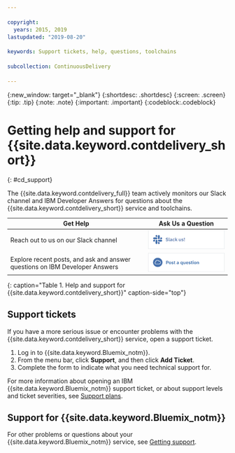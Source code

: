 ```yaml
---

copyright:
  years: 2015, 2019
lastupdated: "2019-08-20"

keywords: Support tickets, help, questions, toolchains

subcollection: ContinuousDelivery

---
```


{:new_window: target="_blank"}
{:shortdesc: .shortdesc}
{:screen: .screen}
{:tip: .tip}
{:note: .note}
{:important: .important}
{:codeblock:.codeblock}


# Getting help and support for {{site.data.keyword.contdelivery_short}}    
{: #cd_support}  

The {{site.data.keyword.contdelivery_full}} team actively monitors our Slack channel and IBM Developer Answers for questions about the {{site.data.keyword.contdelivery_short}} service and toolchains.

| Get Help | Ask Us a Question |
|----------|---------|
| Reach out to us on our Slack channel | <a class="xref" href="https://ic-devops-slack-invite.us-south.devops.cloud.ibm.com/" target="_blank" title="(Opens in a new tab or window)"><img class="image" src="images/slack_us.png" alt="Slack us"/></a> |
| Explore recent posts, and ask and answer questions on IBM Developer Answers | <a class="xref" href="https://developer.ibm.com/answers/topics/devops-services.html" target="_blank" title="(Opens in a new tab or window)"><img class="image" src="images/post_question.png" alt="IBM Developer Answers"/></a> |
{: caption="Table 1. Help and support for {{site.data.keyword.contdelivery_short}}" caption-side="top"}

<!--<table>
<tr>
<th style="width:20%"> &nbsp; &nbsp; &nbsp;</th>
 <th style="text-align:center;width=60%">
 <strong>Ask Us a Question</strong> </th>
<th> &nbsp; &nbsp; &nbsp;</th>
</tr>
<tr>
<td> </td>
  <td align="center">
  <p>Get help fast, directly from IBM {{site.data.keyword.contdelivery_short}} and other DevOps Services users.</p>
  <b>dW Answers</b>
  <p>
   <a class="xref" href="https://developer.ibm.com/answers/questions/ask/?topics=devops-services,ibm-cloud" target="_blank" title="(Opens in a new tab or window)"><img class="image" src="images/ask-a-question.png" alt="Ask a question"/></a></p>
   <p>
    <a class="xref" href="https://developer.ibm.com/answers/topics/devops-services.html" target="_blank" title="(Opens in a new tab or window)">Show recent <img class="image" src="../../icons/launch-glyph.svg" alt="External link icon"/></a> {{site.data.keyword.Bluemix_notm}} DevOps Services questions on dW Answers.</p> 
 </td>
 <td></td>
    </tr>
  </table>  -->


## Support tickets

If you have a more serious issue or encounter problems with the {{site.data.keyword.contdelivery_short}} service, open a support ticket.   

1. Log in to {{site.data.keyword.Bluemix_notm}}.
1. From the menu bar, click **Support**, and then click **Add Ticket**.
1. Complete the form to indicate what you need technical support for.

For more information about opening an IBM {{site.data.keyword.Bluemix_notm}} support ticket, or about support levels and ticket severities, see [Support plans](/docs/get-support?topic=get-support-support-plans).


## Support for {{site.data.keyword.Bluemix_notm}}
For other problems or questions about your {{site.data.keyword.Bluemix_notm}} service, see [Getting support](/docs/get-support?topic=get-support-getting-customer-support).
